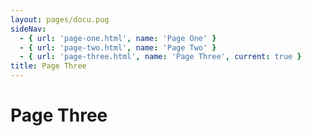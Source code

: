 ```yaml
---
layout: pages/docu.pug
sideNav: 
  - { url: 'page-one.html', name: 'Page One' }
  - { url: 'page-two.html', name: 'Page Two' }
  - { url: 'page-three.html', name: 'Page Three', current: true }
title: Page Three
---
```

# Page Three
